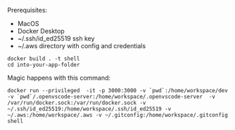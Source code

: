 Prerequisites:
- MacOS
- Docker Desktop
- ~/.ssh/id_ed25519 ssh key
- ~/.aws directory with config and credentials

```
docker build . -t shell
cd into-your-app-folder
```

Magic happens with this command:

```
docker run --privileged  -it -p 3000:3000 -v `pwd`:/home/workspace/dev -v `pwd`/.openvscode-server:/home/workspace/.openvscode-server  -v /var/run/docker.sock:/var/run/docker.sock -v ~/.ssh/id_ed25519:/home/workspace/.ssh/id_ed25519 -v ~/.aws:/home/workspace/.aws -v ~/.gitconfig:/home/workspace/.gitconfig shell
```
